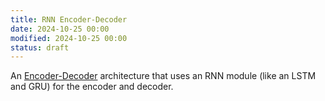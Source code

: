 ```yaml
---
title: RNN Encoder-Decoder
date: 2024-10-25 00:00
modified: 2024-10-25 00:00
status: draft
---
```


An [Encoder-Decoder](encoder-decoder.md) architecture that uses an RNN module (like an LSTM and GRU) for the encoder and decoder.
